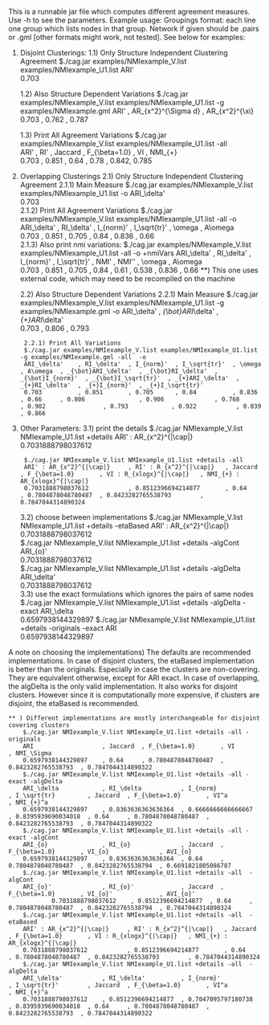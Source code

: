 
This is a runnable jar file which computes different agreement measures. Use -h to see the parameters.
Example usage:
Groupings format: each line one group which lists nodes in that group.
Network if given should be .pairs or .gml [other formats might work, not tested].
See below for examples:

1) Disjoint Clusterings:
	1.1) Only Structure Independent Clustering Agreement
		$./cag.jar examples/NMIexample_V.list examples/NMIexample_U1.list 
		ARI'     
		0.703    
	
	1.2) Also Structure Dependent Variations
		$./cag.jar examples/NMIexample_V.list examples/NMIexample_U1.list -g examples/NMIexample.gml 
		ARI'     , AR_{x^2}^{\Sigma d}   , AR_{x^2}^{\xi}   
		0.703    , 0.762                 , 0.787            
	
	1.3) Print All Agreement Variations
		$./cag.jar examples/NMIexample_V.list examples/NMIexample_U1.list -all  
		ARI'     , RI'   , Jaccard  , F_{\beta=1.0}  , VI   , NMI_{+}   
		0.703    , 0.851 , 0.64     , 0.78           , 0.842, 0.785 

2) Overlapping Clusterings
	2.1) Only Structure Independent Clustering Agreement
		2.1.1) Main Measure
			$./cag.jar examples/NMIexample_V.list examples/NMIexample_U1.list -o 
			ARI_\delta'    
			0.703    
		2.1.2) Print All Agreement Variations
			$./cag.jar examples/NMIexample_V.list examples/NMIexample_U1.list -all  -o 
			ARI_\delta'    , RI_\delta'  , I_{norm}'  , I_\sqrt{tr}'  , \omega  , A\omega  
			0.703          , 0.851       , 0.705      , 0.84          , 0.836   , 0.66  
		2.1.3) Also print nmi variations: 
			$./cag.jar examples/NMIexample_V.list examples/NMIexample_U1.list -all  -o +nmiVars 
			ARI_\delta'    , RI_\delta'  , I_{norm}'  , I_\sqrt{tr}'  , NMI'  , NMI''  , \omega  , A\omega  
			0.703          , 0.851       , 0.705      , 0.84          , 0.61  , 0.538  , 0.836   , 0.66 
			**) This one uses external code, which may need to be recompiled on the machine
		
	2.2) Also Structure Dependent Variations
		2.2.1) Main Measure
		$./cag.jar examples/NMIexample_V.list examples/NMIexample_U1.list -g examples/NMIexample.gml -o 
		ARI_\delta'    , _{\bot}ARI_\delta'  , _{+}ARI_\delta'  
		0.703          , 0.806               , 0.793  
	
		2.2.1) Print All Variations
		$./cag.jar examples/NMIexample_V.list examples/NMIexample_U1.list -g examples/NMIexample.gml -all  -o 
		ARI_\delta'    , RI_\delta'  , I_{norm}'  , I_\sqrt{tr}'  , \omega  , A\omega  , _{\bot}ARI_\delta'  , _{\bot}RI_\delta'  , _{\bot}I_{norm}'  , _{\bot}I_\sqrt{tr}'  , _{+}ARI_\delta'  , _{+}RI_\delta'  , _{+}I_{norm}'  , _{+}I_\sqrt{tr}'  
		0.703          , 0.851       , 0.705      , 0.84          , 0.836   , 0.66     , 0.806               , 0.906              , 0.768             , 0.902                , 0.793            , 0.922           , 0.839          , 0.866             

		
		
3) Other Parameters:
	3.1) print the details
		$./cag.jar NMIexample_V.list NMIexample_U1.list +details
		ARI' : AR_{x^2}^{|\cap|}     
		0.7031888798037612    
		
		$./cag.jar NMIexample_V.list NMIexample_U1.list +details -all
		ARI' : AR_{x^2}^{|\cap|}     , RI' : R_{x^2}^{|\cap|}   , Jaccard  , F_{\beta=1.0}       , VI : R_{xlogx}^{|\cap|}   , NMI_{+} : AR_{xlogx}^{|\cap|}   
		0.7031888798037612           , 0.8512396694214877       , 0.64     , 0.7804878048780487  , 0.8423282765538793        , 0.7847044314890324              
		       
	3.2) choose between implementations
		 $./cag.jar NMIexample_V.list NMIexample_U1.list +details -etaBased
		ARI' : AR_{x^2}^{|\cap|}     
		0.7031888798037612    
		$./cag.jar NMIexample_V.list NMIexample_U1.list +details -algCont
		ARI_{o}'              
		0.7031888798037612    
		$./cag.jar NMIexample_V.list NMIexample_U1.list +details -algDelta
		ARI_\delta'           
		0.7031888798037612  
	3.3) use the exact formulations which ignores the pairs of same nodes
		$./cag.jar NMIexample_V.list NMIexample_U1.list +details -algDelta -exact
		ARI_\delta            
		0.6597938144329897 
		$./cag.jar NMIexample_V.list NMIexample_U1.list +details -originals -exact
		ARI                   
		0.6597938144329897    
		
A note on choosing the implementations) 
	The defaults are recommended implementations. 
	In case of disjoint clusters, the etaBased implementation is better than the originals. 
	Especially in case the clusters are non-covering. They are equivalent otherwise, except for ARI exact. 
	In case of overlapping, the algDelta is the only valid implementation. It also works for disjoint clusters.
	However since it is computationally more expensive, if clusters are disjoint, the etaBased is recommended.   
		
	** ) Different implementations are mostly interchangeable for disjoint covering clusters	
		$./cag.jar NMIexample_V.list NMIexample_U1.list +details -all -originals 
		ARI                   , Jaccard  , F_{\beta=1.0}       , VI                  , NMI_\Sigma          
		0.6597938144329897    , 0.64     , 0.7804878048780487  , 0.8423282765538793  , 0.7847044314890322 
		$./cag.jar NMIexample_V.list NMIexample_U1.list +details -all -exact -algDelta 
		ARI_\delta            , RI_\delta           , I_{norm}            , I_\sqrt{tr}         , Jaccard  , F_{\beta=1.0}       , VI^a                , NMI_{+}^a           
		0.6597938144329897    , 0.8363636363636364  , 0.6666666666666667  , 0.8395939690034018  , 0.64     , 0.7804878048780487  , 0.8423282765538793  , 0.7847044314890322  
		$./cag.jar NMIexample_V.list NMIexample_U1.list +details -all -exact -algCont
		ARI_{o}               , RI_{o}              , Jaccard  , F_{\beta=1.0}       , VI_{o}              , AVI_{o}             
		0.6597938144329897    , 0.8363636363636364  , 0.64     , 0.7804878048780487  , 0.8423282765538794  , 0.6691821805086787  
		$./cag.jar NMIexample_V.list NMIexample_U1.list +details -all  -algCont
		ARI_{o}'              , RI_{o}'             , Jaccard  , F_{\beta=1.0}       , VI_{o}'             , AVI_{o}'            
				0.7031888798037612    , 0.8512396694214877  , 0.64     , 0.7804878048780487  , 0.8423282765538794  , 0.7847044314890324 
		$./cag.jar NMIexample_V.list NMIexample_U1.list +details -all  -etaBased
		ARI' : AR_{x^2}^{|\cap|}     , RI' : R_{x^2}^{|\cap|}   , Jaccard  , F_{\beta=1.0}       , VI : R_{xlogx}^{|\cap|}   , NMI_{+} : AR_{xlogx}^{|\cap|}   
		0.7031888798037612           , 0.8512396694214877       , 0.64     , 0.7804878048780487  , 0.8423282765538793        , 0.7847044314890324              
		$./cag.jar NMIexample_V.list NMIexample_U1.list +details -all  -algDelta
		ARI_\delta'           , RI_\delta'          , I_{norm}'           , I_\sqrt{tr}'        , Jaccard  , F_{\beta=1.0}       , VI^a                , NMI_{+}^a           
		0.7031888798037612    , 0.8512396694214877  , 0.7047095797180738  , 0.8395939690034018  , 0.64     , 0.7804878048780487  , 0.8423282765538793  , 0.7847044314890322  
		
		

